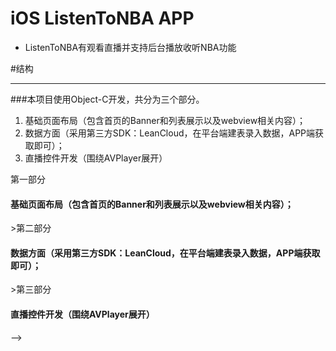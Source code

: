 # iOS ListenToNBA APP

* ListenToNBA有观看直播并支持后台播放收听NBA功能

#结构
*******
###本项目使用Object-C开发，共分为三个部分。

1. 基础页面布局（包含首页的Banner和列表展示以及webview相关内容）；
2. 数据方面（采用第三方SDK：LeanCloud，在平台端建表录入数据，APP端获取即可）；
3. 直播控件开发（围绕AVPlayer展开）





<!-->第一部分

<h4>基础页面布局（包含首页的Banner和列表展示以及webview相关内容）；</h4>

>第二部分

<h4>数据方面（采用第三方SDK：LeanCloud，在平台端建表录入数据，APP端获取即可）；</h4>

>第三部分

<h4>直播控件开发（围绕AVPlayer展开）</h4>-->